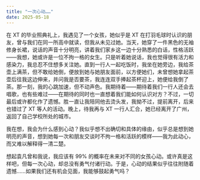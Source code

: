 ```yaml
---
title: "一次心动……"
date: 2025-05-18
---
```


在 XT 的毕业照典礼上，我遇见了一个女孩，她似乎是 XT 在打羽毛球时认识的朋友，曾与我们在同一所高中就读，但我从未见过她。当天，她穿了一件黑色的无袖修身长裙，说话的声音十分明亮，讲着我们家乡这一边十分熟悉的白话，性格活跃——我想，她或许是一位不拘一格的女生。只是听着她说话，我也觉得很有活力和感染力，我总忍不住想多关注她。直到一行人一起吃饭时，我坐在她旁边，我给茶壶上满茶，但不敢给她倒，便放到她与她朋友面前，以方便她们，未曾想她拿起茶壶后往我这边伸来，并问我是否要茶，我连连双手捧起茶杯迎上，她便给我倒了茶。那一刻，我的心跳加速，但不动声色。我期待着——期待着我们一行人还会去唱歌，也有些难过——在期待的同时也一直想着我们能如何认识对方？不过，一切最后或许都化作了遗憾。胜一直让我陪同他去烫头发，我拗不过，提前离开，后来也错过了 XT 等人的活动。晚上，待我再与 XT 一行人汇合，她已经离开了广州，返回了自己学校所处的城市。
  
我在想，我会为什么感到心动？我似乎想不出确切和具体的缘由，似乎总是想到她明亮的声音，想到她每一次和朋友交谈时不拘一格和活跃的模样——我为此动心，而又难以解释得一清二楚。
  
想起袁凡曾和我说，我应该有 99% 的概率在未来对不同的女孩心动。或许真是这样吧，但每一次心动，却总没有勇气付诸行动。于是，心动的结果似乎往往附随着遗憾……如果我们还有机会见面，我能够鼓起勇气吗？